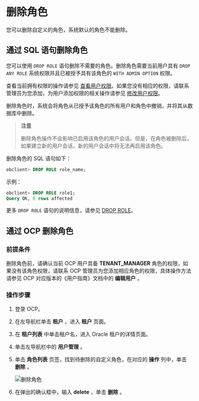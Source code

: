 # 删除角色

您可以删除自定义的角色，系统默认的角色不能删除。

## 通过 SQL 语句删除角色

您可以使用 `DROP ROLE` 语句删除不需要的角色。删除角色需要当前用户具有 `DROP ANY ROLE` 系统权限并且已被授予具有该角色的 `WITH ADMIN OPTION` 权限。

查看当前拥有权限的操作请参见 [查看用户权限](../4.view-user-permissions.md)。如果您没有相应的权限，请联系管理员为您添加，为用户添加权限的相关操作请参见 [修改用户权限](../5.modify-user-permissions-1.md)。

删除角色时，系统会将角色从已授予该角色的所有用户和角色中撤销，并将其从数据库中删除。

>**注意**
>
>删除角色操作不会影响已启用该角色的用户会话。但是，在角色被删除后，如果建立新的用户会话，新的用户会话中将无法再启用该角色。

删除角色的 SQL 语句如下：

```sql
obclient> DROP ROLE role_name;
```

示例：

```sql
obclient> DROP ROLE role1;
Query OK, 0 rows affected
```

更多 `DROP ROLE` 语句的说明信息，请参见 [DROP ROLE](../../../../../../11.sql-reference-oracle-mode/9.sql-statement-1/1.DDL-1/36.drop-role.md)。

## 通过 OCP 删除角色

### 前提条件

删除角色前，请确认当前 OCP 用户具备 **TENANT_MANAGER** 角色的权限，如果没有该角色权限，请联系 OCP 管理员为您添加相应角色的权限，具体操作方法请参见 OCP 对应版本的《用户指南》文档中的 **编辑用户** 。

### 操作步骤

1. 登录 OCP。

2. 在左导航栏单击 **租户** ，进入 **租户** 页面。

3. 在 **租户列表** 中单击租户名，进入 Oracle 租户的详情页面。

4. 单击左导航栏中的 **用户管理** 。

5. 单击 **角色列表** 页签，找到待删除的自定义角色，在对应的 **操作** 列中，单击 **删除** 。

   ![删除角色](https://help-static-aliyun-doc.aliyuncs.com/assets/img/zh-CN/6579242261/p276418.png)

6. 在弹出的确认框中，输入 **delete** ，单击 **删除** 。

